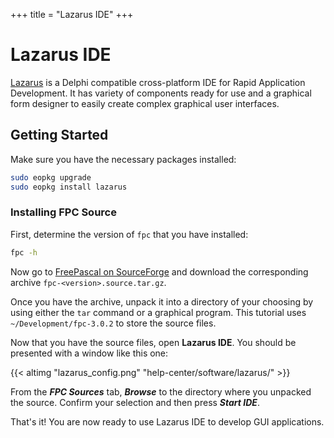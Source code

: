 +++
title = "Lazarus IDE"
+++
# Lazarus IDE

[Lazarus](https://www.lazarus-ide.org/) is a Delphi compatible cross-platform IDE for Rapid Application Development. It has variety of components ready for use and a graphical form designer to easily create complex graphical user interfaces.

## Getting Started

Make sure you have the necessary packages installed:

``` bash
sudo eopkg upgrade
sudo eopkg install lazarus
```

### Installing FPC Source

First, determine the version of `fpc` that you have installed:

``` bash
fpc -h
```

Now go to [FreePascal on SourceForge](https://sourceforge.net/projects/freepascal/files/Source/) and download the corresponding archive `fpc-<version>.source.tar.gz`.

Once you have the archive, unpack it into a directory of your choosing by using either the `tar` command or a graphical program. This tutorial uses `~/Development/fpc-3.0.2` to store the source files.

Now that you have the source files, open **Lazarus IDE**. You should be presented with a window like this one:

{{< altimg "lazarus_config.png" "help-center/software/lazarus/" >}}

From the ***FPC Sources*** tab, ***Browse*** to the directory where you unpacked the source. Confirm your selection and then press ***Start IDE***.

That's it! You are now ready to use Lazarus IDE to develop GUI applications.